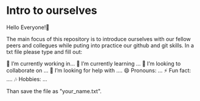 # Intro to ourselves
Hello Everyone!🎉 

The main focus of this repository is to introduce ourselves with our fellow peers and collegues while puting into practice our github and git skills. In a txt file please type and fill out:

🔭 I’m currently working in... 
🌱 I’m currently learning ...
👯 I’m looking to collaborate on ...
🤔 I’m looking for help with ....
😄 Pronouns: ...
⚡ Fun fact: ....
🎶 Hobbies: ...

Than save the file as "your_name.txt".
